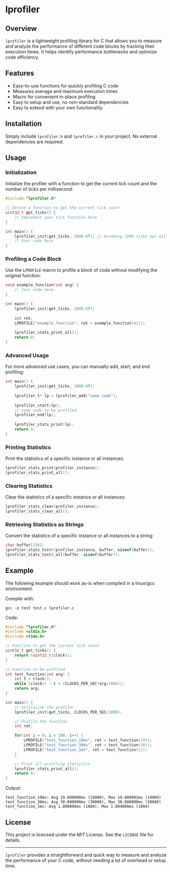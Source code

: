 
# lprofiler

## Overview

`lprofiler` is a lightweight profiling library for C that allows you to measure and analyze the performance of different code blocks by tracking their execution times. It helps identify performance bottlenecks and optimize code efficiency.

## Features

- Easy-to-use functions for quickly profiling C code
- Measures average and maximum execution times
- Macro for convenient in-place profiling
- Easy to setup and use, no non-standard dependencies
- Easy to extend with your own functionality

## Installation

Simply include `lprofiler.h` and `lprofiler.c` in your project. No external dependencies are required.

## Usage

### Initialization

Initialize the profiler with a function to get the current tick count and the number of ticks per millisecond:

```c
#include "lprofiler.h"

// Define a function to get the current tick count
uint32_t get_ticks() {
    // Implement your tick function here
}

int main() {
    lprofiler_init(get_ticks, 1000.0f); // Assuming 1000 ticks per millisecond
    // Your code here
}
```

### Profiling a Code Block

Use the `LPROFILE` macro to profile a block of code without modifying the original function:

```c
void example_function(int arg) {
    // Your code here
}

int main() {
    lprofiler_init(get_ticks, 1000.0f);
    
    int ret;
    LPROFILE("example_function", ret = example_function(42));
    
    lprofiler_stats_print_all();
    return 0;
}
```

### Advanced Usage

For more advanced use cases, you can manually add, start, and end profiling:

```c
int main() {
    lprofiler_init(get_ticks, 1000.0f);
    
    lprofiler_t* lp = lprofiler_add("some code");
    
    lprofiler_start(lp);
    // some code to be profiled
    lprofiler_end(lp);
    
    lprofiler_stats_print(lp);
    return 0;
}
```

### Printing Statistics

Print the statistics of a specific instance or all instances:

```c
lprofiler_stats_print(profiler_instance);
lprofiler_stats_print_all();
```

### Clearing Statistics

Clear the statistics of a specific instance or all instances:

```c
lprofiler_stats_clear(profiler_instance);
lprofiler_stats_clear_all();
```

### Retrieving Statistics as Strings

Convert the statistics of a specific instance or all instances to a string:

```c
char buffer[256];
lprofiler_stats_tostr(profiler_instance, buffer, sizeof(buffer));
lprofiler_stats_tostr_all(buffer, sizeof(buffer));
```

## Example

The following example should work as-is when compiled in a linux/gcc environment.

Compile with:
```
gcc -o test test.c lprofiler.c
```

Code:
```c
#include "lprofiler.h"
#include <stdio.h>
#include <time.h>

// Function to get the current tick count
uint32_t get_ticks() {
    return (uint32_t)clock();
}

// Function to be profiled
int test_function(int arg) {
    int t = clock();
    while (clock() - t < (CLOCKS_PER_SEC*arg/1000));
    return arg;
}

int main() {
    // Initialize the profiler
    lprofiler_init(get_ticks, CLOCKS_PER_SEC/1000);

    // Profile the function
    int ret;

    for(int i = 0; i < 200; i++) {
        LPROFILE("test_function_19ms", ret = test_function(19));
        LPROFILE("test_function_30ms", ret = test_function(30));
        LPROFILE("test_function_1ms", ret = test_function(1));
    }

    // Print all profiling statistics
    lprofiler_stats_print_all();
    return 0;
}
```

Output:
```
test_function_19ms: Avg 19.000000ms (19000), Max 19.009001ms (19009)
test_function_30ms: Avg 30.000000ms (30000), Max 30.080000ms (30080)
test_function_1ms: Avg 1.000000ms (1000), Max 1.004000ms (1004)
```

## License

This project is licensed under the MIT License. See the `LICENSE` file for details.

---

`lprofiler` provides a straightforward and quick way to measure and analyze the performance of your C code, without needing a lot of overhead or setup time.
